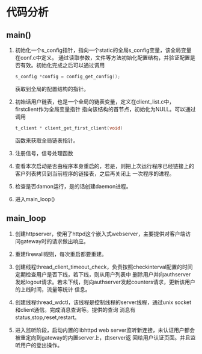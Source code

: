 # 代码分析
 
## main()

 1. 初始化一个s\_config指针，指向一个static的全局s\_config变量，该全局变量在conf.c中定义。
    通过读取参数，文件等方法初始化配置结构，并验证配置是否有效。初始化完成之后可以通过调用

    ```c
    s_config *config = config_get_config();
    ```
    获取到全局的配置结构的指针。

 2. 初始话用户链表，也是一个全局的链表变量，定义在client_list.c中，firstclient作为全局变量指针
    指向该结构的首节点，初始化为NULL。可以通过调用

    ```c
    t_client * client_get_first_client(void)
    ```
    函数来获取全局链表指针。

3. 注册信号，信号处理函数

4. 查看本次启动是否由程序本身重启的，若是，则把上次运行程序已经链接上的客户列表拷贝到当前程序的链接表，之后再关闭上
    一次程序的进程。

5. 检查是否damon运行，是的话创建daemon进程。

6. 进入main_loop()

## main_loop

1. 创建httpserver，使用了httpd这个嵌入式webserver，主要提供对客户端访问gateway时的请求做出响应。

2. 重建firewall规则，每次重启都要重建。

3. 创建线程thread_client_timeout_check，负责按照checkinterval配置的时间定期检查用户是否下线，若下线，则从用户列表中
   删除用户并向authserver发起logout请求。若未下线，则向authserver发起counters请求，更新该用户的上线时间，流量等统计
   信息。

4. 创建线程thread_wdctl，该线程是控制线程的server线程，通过unix socket和client通信。完成消息查询等。提供的查询
   消息有status,stop,reset,restart。

5. 进入监听阶段，启动内置的libhttpd web server监听新连接，未认证用户都会被重定向到gateway的内置server上，由server返
   回给用户认证页面。并且监听用户的登出操作。
